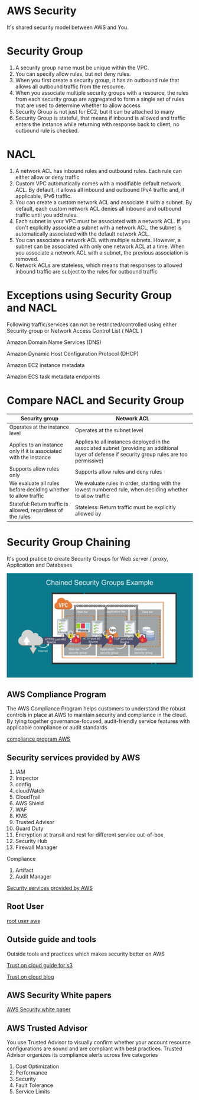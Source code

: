 # AWS Security

It's shared security model between AWS and You.

# Security Group

1. A security group name must be unique within the VPC.
2. You can specify allow rules, but not deny rules.
3. When you first create a security group, it has an outbound rule that allows all outbound traffic from the resource.
4. When you associate multiple security groups with a resource, the rules from each security group are aggregated to form a single set of rules that are used to determine whether to allow access
5. Security Group is not just for EC2, but it can be attached to many
6. Security Group is stateful, that means if inbound is allowed and traffic enters the instance while returning with response back to client, no outbound rule is checked.

# NACL

1. A network ACL has inbound rules and outbound rules. Each rule can either allow or deny traffic
2. Custom VPC automatically comes with a modifiable default network ACL. By default, it allows all inbound and outbound IPv4 traffic and, if applicable, IPv6 traffic.
3. You can create a custom network ACL and associate it with a subnet. By default, each custom network ACL denies all inbound and outbound traffic until you add rules.
4. Each subnet in your VPC must be associated with a network ACL. If you don't explicitly associate a subnet with a network ACL, the subnet is automatically associated with the default network ACL.
5. You can associate a network ACL with multiple subnets. However, a subnet can be associated with only one network ACL at a time. When you associate a network ACL with a subnet, the previous association is removed.
5. Network ACLs are stateless, which means that responses to allowed inbound traffic are subject to the rules for outbound traffic 


# Exceptions using Security Group and NACL

Following traffic/services can not be restricted/controlled using either Security group or Network Access Control List ( NACL )

Amazon Domain Name Services (DNS)

Amazon Dynamic Host Configuration Protocol (DHCP)

Amazon EC2 instance metadata

Amazon ECS task metadata endpoints

# Compare NACL and Security Group

| Security group | Network ACL |
| --- | --- |
| Operates at the instance level | Operates at the subnet level |
| Applies to an instance only if it is associated with the instance | Applies to all instances deployed in the associated subnet (providing an additional layer of defense if security group rules are too permissive) |
| Supports allow rules only | Supports allow rules and deny rules |
| We evaluate all rules before deciding whether to allow traffic | We evaluate rules in order, starting with the lowest numbered rule, when deciding whether to allow traffic |
| Stateful: Return traffic is allowed, regardless of the rules | Stateless: Return traffic must be explicitly allowed by  |


# Security Group Chaining

It's good pratice to create Security Groups for Web server / proxy, Application and Databases

![Security Group Chaining](images/security_group_chaining.JPG)


## AWS Compliance Program

The AWS Compliance Program helps customers to understand the robust controls in place at AWS to maintain security and compliance in the cloud. 
By tying together governance-focused, audit-friendly service features with applicable compliance or audit standards

[compliance program AWS](https://aws.amazon.com/compliance/programs/)

## Security services provided by AWS

1. IAM
2. Inspector
3. config
4. cloudWatch
5. CloudTrail
6. AWS Shield
7. WAF
8. KMS
9. Trusted Advisor
10. Guard Duty
11. Encryption at transit and rest for different service out-of-box
12. Security Hub
13. Firewall Manager

Compliance
1. Artifact
2. Audit Manager

[Security services provided by AWS](https://aws.amazon.com/products/security/)

## Root User

[root user aws](https://docs.aws.amazon.com/general/latest/gr/root-vs-iam.html#aws_tasks-that-require-root)


## Outside guide and tools

Outside tools and practices which makes security better on AWS 

[Trust on cloud guide for s3](https://trustoncloud.com/the-last-s3-security-document-that-well-ever-need/)

[Trust on cloud blog](https://trustoncloud.com/the-last-s3-security-document-that-well-ever-need/)


## AWS Security White papers

[AWS Security white paper](https://aws.amazon.com/security/security-learning/)


## AWS Trusted Advisor

You use Trusted Advisor to visually confirm whether your account resource configurations
are sound and are compliant with best practices. Trusted Advisor organizes its compliance
alerts across five categories

1. Cost Optimization
2. Performance
3. Security
4. Fault Tolerance
5. Service Limits
